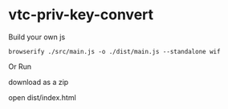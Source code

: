 # vtc-priv-key-convert

Build your own js

```
browserify ./src/main.js -o ./dist/main.js --standalone wif
```

Or Run

download as a zip

open dist/index.html
